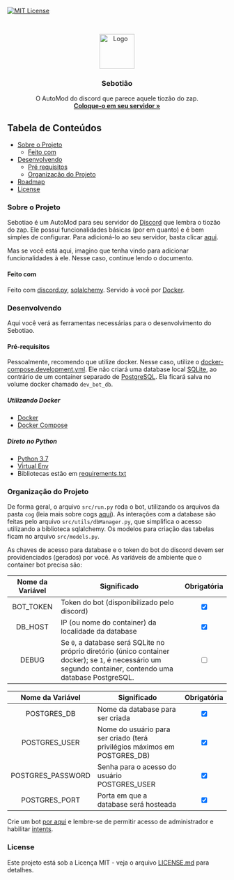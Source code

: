 
[![MIT License](https://img.shields.io/github/license/LombardiDaniel/Sebotiao.svg?style=flat-square)](LICENSE)


<br />
<p align="center">
  <a href="https://github.com/LombardiDaniel/Sebotiao">
    <img src="https://cdn.discordapp.com/app-icons/795344842305175593/a32c898e385d311eafbd52c8c0a7216e.png?size=256" alt="Logo" width="80" height="80">
  </a>

  <h3 align="center">Sebotião</h3>

  <p align="center">
    O AutoMod do discord que parece aquele tiozão do zap.
    <br />
    <a target="_blank" href="https://discord.com/api/oauth2/authorize?client_id=795344842305175593&permissions=8&scope=bot"><strong>Coloque-o em seu servidor »</strong></a>
  </p>
</p>

## Tabela de Conteúdos

-   [Sobre o Projeto](#sobre-o-projeto)
    -   [Feito com](#feito-com)
-   [Desenvolvendo](#desenvolvendo)
    -   [Pré requisitos](#pré-requisitos)
    -   [Organização do Projeto](#organização-do-projeto)
-   [Roadmap](#roadmap)
-   [License](#license)


### Sobre o Projeto

Sebotiao é um AutoMod para seu servidor do [Discord](https://discord.com) que lembra o tiozão do zap. Ele possui funcionalidades básicas (por em quanto) e é bem simples de configurar. Para adicioná-lo ao seu servidor, basta clicar [aqui](https://discord.com/api/oauth2/authorize?client_id=795344842305175593&permissions=8&scope=bot).

Mas se você está aqui, imagino que tenha vindo para adicionar funcionalidades à ele. Nesse caso, continue lendo o documento.

#### Feito com

Feito com [discord.py](https://discordpy.readthedocs.io/en/latest/), [sqlalchemy](https://www.sqlalchemy.org). Servido à você por [Docker](https://www.docker.com).

### Desenvolvendo

Aqui você verá as ferramentas necessárias para o desenvolvimento do Sebotiao.

#### Pré-requisitos

Pessoalmente, recomendo que utilize docker. Nesse caso, utilize o [docker-compose.development.yml](https://github.com/LombardiDaniel/Sebotiao/blob/master/docker-compose.development.yml). Ele não criará uma database local [SQLite](https://www.sqlite.org/index.html), ao contrário de um container separado de [PostgreSQL](https://www.postgresql.org). Ela ficará salva no volume docker chamado `dev_bot_db`.

##### Utilizando Docker

-   [Docker](https://www.docker.com)
-   [Docker Compose](https://docs.docker.com/compose/)

##### Direto no Python

-   [Python 3.7](https://www.python.org)
-   [Virtual Env](https://pypi.org/project/virtualenv/)
-   Bibliotecas estão em [requirements.txt](https://github.com/LombardiDaniel/Sebotiao/blob/master/requirements.txt)

### Organização do Projeto

De forma geral, o arquivo `src/run.py` roda o bot, utilizando os arquivos da pasta `cog` (leia mais sobre cogs [aqui](https://discordpy.readthedocs.io/en/latest/ext/commands/cogs.html)). As interações com a database são feitas pelo arquivo `src/utils/dbManager.py`, que simplifica o acesso utilizando a biblioteca sqlalchemy. Os modelos para criação das tabelas ficam no arquivo `src/models.py`.

As chaves de acesso para database e o token do bot do discord devem ser providenciados (gerados) por você. As variáveis de ambiente que o container bot precisa são:

| Nome da Variável | Significado                                                                                                                                                |           Obrigatória           |
| :--------------: | ---------------------------------------------------------------------------------------------------------------------------------------------------------- | :-----------------------------: |
|     BOT_TOKEN    | Token do bot (disponibilizado pelo discord)                                                                                                                | <input type="checkbox" checked> |
|      DB_HOST     | IP (ou nome do container) da localidade da database                                                                                                        | <input type="checkbox" checked> |
|       DEBUG      | Se `0`, a database será SQLite no próprio diretório (único container docker); se `1`, é necessário um segundo container, contendo uma database PostgreSQL. |     <input type="checkbox" >    |

|  Nome da Variável | Significado                                                               |           Obrigatória           |
| :---------------: | ------------------------------------------------------------------------- | :-----------------------------: |
|    POSTGRES_DB    | Nome da database para ser criada                                          | <input type="checkbox" checked> |
|   POSTGRES_USER   | Nome do usuário para ser criado (terá privilégios máximos em POSTGRES_DB) | <input type="checkbox" checked> |
| POSTGRES_PASSWORD | Senha para o acesso do usuário POSTGRES_USER                              | <input type="checkbox" checked> |
|   POSTGRES_PORT   | Porta em que a database será hosteada                                     | <input type="checkbox" checked> |

Crie um bot [por aqui](https://discord.com/developers/applications/) e lembre-se de permitir acesso de administrador e habilitar [intents](https://discordpy.readthedocs.io/en/latest/intents.html).


### License
Este projeto está sob a Licença MIT - veja o arquivo [LICENSE.md](LICENSE.md) para detalhes.
